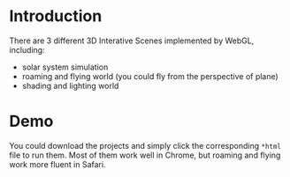 # Introduction

There are 3 different 3D Interative Scenes implemented by WebGL, including:
* solar system simulation
* roaming and flying world (you could fly from the perspective of plane)
* shading and lighting world

# Demo

You could download the projects and simply click the corresponding `*html` file to run them. Most of them work well in Chrome, but roaming and flying work more fluent in Safari.
